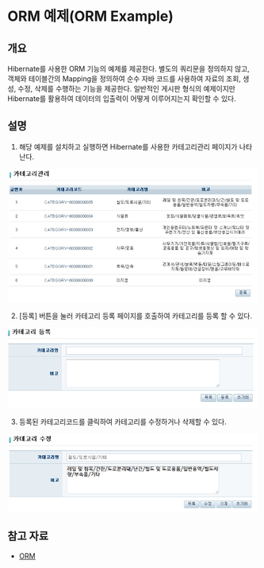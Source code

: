 # ORM 예제(ORM Example)

## 개요
Hibernate를 사용한 ORM 기능의 예제를 제공한다. 별도의 쿼리문을 정의하지 않고, 객체와 테이블간의 Mapping을 정의하여 순수 자바 코드를 사용하여 자료의 조회, 생성, 수정, 삭제를 수행하는 기능을 제공한다. 일반적인 게시판 형식의 예제이지만 Hibernate를 활용하여 데이터의 입출력이 어떻게 이루어지는지 확인할 수 있다.

## 설명
1. 해당 예제를 설치하고 실행하면 Hibernate를 사용한 카테고리관리 페이지가 나타난다.

![orm1](./images/orm1.png)

2. [등록] 버튼을 눌러 카테고리 등록 페이지를 호출하여 카테고리를 등록 할 수 있다.

![orm2](./images/orm2.png)

3. 등록된 카테고리코드를 클릭하여 카테고리를 수정하거나 삭제할 수 있다.

![orm3](./images/orm3.png)

## 참고 자료
- [ORM](./orm.md)